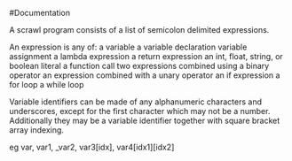 #Documentation

A scrawl program consists of a list of semicolon delimited expressions.

An expression is any of:
    a variable
    a variable declaration
    variable assignment
    a lambda expression
    a return expression
    an int, float, string, or boolean literal
    a function call
    two expressions combined using a binary operator
    an expression combined with a unary operator
    an if expression
    a for loop
    a while loop


Variable identifiers can be made of any alphanumeric characters and underscores,
except for the first character which may not be a number.
Additionally they may be a variable identifier together with square bracket array indexing.

eg var, var1, _var2, var3[idx], var4[idx1][idx2]



